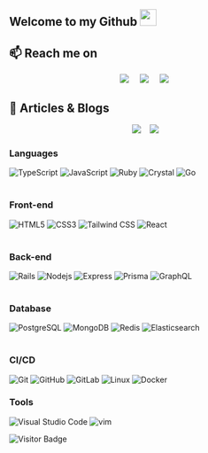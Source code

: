 ## Welcome to my Github <img src="https://raw.githubusercontent.com/aemmadi/aemmadi/master/wave.gif" width="30px">

## 📫 Reach me on
<p align="center">
  <a target="_blank"href="https://www.linkedin.com/in/abinash393"><img src="https://img.shields.io/badge/linkedin-%230077B5.svg?&style=for-the-badge&logo=linkedin&logoColor=white" /></a>&nbsp;&nbsp;&nbsp;&nbsp;
  <a target="_blank"href="https://twitter.com/abinashpanda393"><img src="https://img.shields.io/badge/twitter-%231DA1F2.svg?&style=for-the-badge&logo=twitter&logoColor=white" /></a>&nbsp;&nbsp;&nbsp;&nbsp;
  <a href="mailto:abinashp@protonmail.ch?subject=Hello%20Ileri,%20From%20Github"><img src="https://img.shields.io/badge/email-11121D.svg?&style=for-the-badge&logo=protonmail&logoColor=white" /></a>&nbsp;&nbsp;&nbsp;&nbsp;
</p>
 

## 💬 Articles & Blogs
<p align="center" align='right'>
  <a target="_blank"href="https://medium.com/@abinashpanda393"><img src="https://img.shields.io/badge/Medium%20-%231572B6.svg?&style=for-the-badge&logo=medium&logoColor=white" /></a>&nbsp;&nbsp;&nbsp;
    <a target="_blank"href="https://dev.to/abinash393"><img src="https://img.shields.io/badge/dev.to-%2312100E.svg?&style=for-the-badge&logo=dev.to&logoColor=white" /></a>&nbsp;&nbsp;&nbsp;
</p>

### Languages
![TypeScript](https://img.shields.io/badge/-TypeScript-black?style=flat-square&logo=typescript)
![JavaScript](https://img.shields.io/badge/-JavaScript-black?style=flat-square&logo=javascript)
![Ruby](https://img.shields.io/badge/-ruby-CC342D?style=flat-square&logo=ruby)
![Crystal](https://img.shields.io/badge/-Crystal-black?style=flat-square&logo=crystal)
![Go](https://img.shields.io/badge/-Go-000?&logo=Go)
<br/>
<br/>
### Front-end
![HTML5](https://img.shields.io/badge/-HTML5-E34F26?style=flat-square&logo=html5&logoColor=white)
![CSS3](https://img.shields.io/badge/-CSS3-1572B6?style=flat-square&logo=css3)
![Tailwind CSS](https://img.shields.io/badge/-TailwindCSS-%231a202c?style=flat-square&logo=tailwind-css)
![React](https://img.shields.io/badge/-React-black?style=flat-square&logo=react)
<br/>
<br/>
### Back-end
![Rails](https://img.shields.io/badge/-Rails-D30002?style=flat-square&logo=rubyonrails)
![Nodejs](https://img.shields.io/badge/-Nodejs-black?style=flat-square&logo=Node.js)
![Express](https://img.shields.io/badge/-Express-gray?style=flat-square&logo=express)
![Prisma](https://img.shields.io/badge/-Prisma-273040?style=flat-square&logo=prisma)
![GraphQL](https://img.shields.io/badge/-graphql-ff1493?&logo=graphql)
<br/>
<br/>
### Database
![PostgreSQL](https://img.shields.io/badge/-PostgreSQL-black?&logo=postgresql)
![MongoDB](https://img.shields.io/badge/-MongoDB-black?style=flat-square&logo=mongodb)
![Redis](https://img.shields.io/badge/-Redis-000?&logo=Redis)
![Elasticsearch](https://img.shields.io/badge/-elasticsearch-03BFB4?&logo=elasticsearch)
<br/>
<br/>
### CI/CD
![Git](https://img.shields.io/badge/-Git-black?style=flat-square&logo=git)
![GitHub](https://img.shields.io/badge/-GitHub-181717?style=flat-square&logo=github)
![GitLab](https://img.shields.io/badge/-GitLab-292961?style=flat-square&logo=gitlab)
![Linux](https://img.shields.io/badge/-Linux-000?&logo=Linux)
![Docker](https://img.shields.io/badge/-Docker-000?&logo=Docker)
<br/>
### Tools
![Visual Studio Code](https://img.shields.io/badge/-VSCode-%23007ACC?style=flat-square&logo=visual-studio-code)
![vim](https://img.shields.io/badge/-vim-000?&logo=vim)

![Visitor Badge](https://visitor-badge.laobi.icu/badge?page_id=Abinash393.Abinash393)
